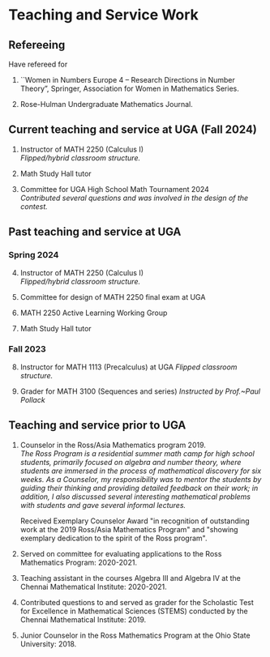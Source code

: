 # Teaching and Service Work 

## Refereeing
Have refereed for
1. ``Women in Numbers Europe 4 – Research Directions in Number Theory”, Springer, Association for Women in Mathematics Series.

2. Rose-Hulman Undergraduate Mathematics Journal.

## Current teaching and service at UGA (Fall 2024) 
1. Instructor of MATH 2250 (Calculus I) <br>
_Flipped/hybrid classroom structure._

2. Math Study Hall tutor

3. Committee for UGA High School Math Tournament 2024 <br>
_Contributed several questions and was involved in the design of the contest._

## Past teaching and service at UGA

### Spring 2024 
4. Instructor of MATH 2250 (Calculus I) <br>
_Flipped/hybrid classroom structure._

5. Committee for design of MATH 2250 final exam at UGA

6. MATH 2250 Active Learning Working Group

7. Math Study Hall tutor
   
### Fall 2023
8. Instructor for MATH 1113 (Precalculus) at UGA
_Flipped classroom structure._

9. Grader for MATH 3100 (Sequences and series)
_Instructed by Prof.~Paul Pollack_

## Teaching and service prior to UGA 
1. Counselor in the Ross/Asia Mathematics program 2019. <br>
_The Ross Program is a residential summer math camp for  high school students, primarily focused on algebra and number theory, where students are immersed in the process of mathematical discovery for six weeks. As a Counselor, my responsibility was to mentor the students by guiding their thinking and providing detailed feedback on their work; in addition, I also discussed several interesting mathematical problems with students  and gave several informal lectures._ <p>

   Received Exemplary Counselor Award "in recognition of outstanding work at the 2019 Ross/Asia Mathematics Program" and "showing     exemplary dedication to the spirit of the Ross program". 

2. Served on committee for evaluating applications to the Ross Mathematics Program:  2020-2021.

3. Teaching assistant in the courses Algebra III and Algebra IV at the Chennai Mathematical Institute: 2020-2021. 

4. Contributed questions to and served as grader for the Scholastic Test for Excellence in Mathematical Sciences (STEMS) conducted by the Chennai Mathematical Institute: 2019.

5. Junior Counselor in the Ross Mathematics Program at the Ohio State University: 2018.
